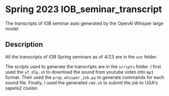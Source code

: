# Spring 2023 IOB_seminar_transcript

The transcripts of IOB seminar auto generated by the OpenAI Whisper large model

## Description

All the transcripts of IOB Spring seminars as of 4/23 are in the `out` folder.

The scripts used to generate the transcripts are in the `scripts` folder. I first used the `yt_dlp.sh` to download the sound from youtube video into `mp3` format. Then used the `prep_whisper_job.py` to generate commands for each sound file. Finally, I used the generated `cmd.sh` to submit the job to UGA's sapelo2 cluster.


